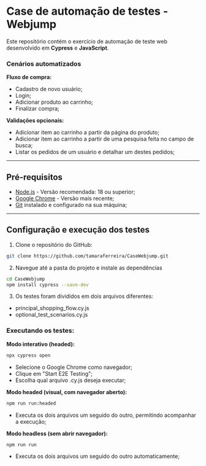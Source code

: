 # Case de automação de testes - Webjump

Este repositório contém o exercício de automação de teste web desenvolvido em **Cypress** e **JavaScript**.  

### Cenários automatizados

**Fluxo de compra:**
- Cadastro de novo usuário; 
- Login;
- Adicionar produto ao carrinho;
- Finalizar compra;

**Validações opcionais:**
- Adicionar item ao carrinho a partir da página do produto;
- Adicionar item ao carrinho a partir de uma pesquisa feita no campo de busca;
- Listar os pedidos de um usuário e detalhar um destes pedidos;

---

## Pré-requisitos

- [Node.js](https://nodejs.org/) - Versão recomendada: 18 ou superior;
- [Google Chrome](https://www.google.com/chrome/) - Versão mais recente;
- [Git](https://git-scm.com/) instalado e configurado na sua máquina;

---

## Configuração e execução dos testes

1. Clone o repositório do GitHub:

```bash
git clone https://github.com/tamaraferreira/CaseWebjump.git
```

2. Navegue até a pasta do projeto e instale as dependências
```bash
cd CaseWebjump
npm install cypress --save-dev
```

3. Os testes foram divididos em dois arquivos diferentes:
- principal_shopping_flow.cy.js
- optional_test_scenarios.cy.js

### Executando os testes:

**Modo interativo (headed):**
```bash
npx cypress open
```

- Selecione o Google Chrome como navegador;
- Clique em "Start E2E Testing";
- Escolha qual arquivo .cy.js deseja executar;

**Modo headed (visual, com navegador aberto):**
```bash
npm run run:headed
```

- Executa os dois arquivos um seguido do outro, permitindo acompanhar a execução;

**Modo headless (sem abrir navegador):**
```bash
npm run run
```

- Executa os dois arquivos um seguido do outro automaticamente;
